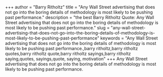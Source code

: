 +++
author = "Barry Ritholtz"
title = "Any Wall Street advertising that does not go into the boring details of methodology is most likely to be pushing past performance."
description = "the best Barry Ritholtz Quote: Any Wall Street advertising that does not go into the boring details of methodology is most likely to be pushing past performance."
slug = "any-wall-street-advertising-that-does-not-go-into-the-boring-details-of-methodology-is-most-likely-to-be-pushing-past-performance"
keywords = "Any Wall Street advertising that does not go into the boring details of methodology is most likely to be pushing past performance.,barry ritholtz,barry ritholtz quotes,barry ritholtz quote,barry ritholtz sayings,barry ritholtz saying,quotes, sayings,quote, saying, motivation"
+++
Any Wall Street advertising that does not go into the boring details of methodology is most likely to be pushing past performance.
